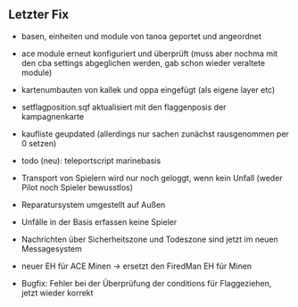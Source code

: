 ## Letzter Fix
- basen, einheiten und module von tanoa geportet und angeordnet
- ace module erneut konfiguriert und überprüft (muss aber nochma mit den cba settings abgeglichen werden, gab schon wieder veraltete module)
- kartenumbauten von kallek und oppa eingefügt (als eigene layer etc)
- setflagposition.sqf aktualisiert mit den flaggenposis der kampagnenkarte
- kaufliste geupdated (allerdings nur sachen zunächst rausgenommen per 0 setzen)
- todo (neu): teleportscript marinebasis

- Transport von Spielern wird nur noch geloggt, wenn kein Unfall (weder Pilot noch Spieler bewusstlos)
- Reparatursystem umgestellt auf Außen
- Unfälle in der Basis erfassen keine Spieler
- Nachrichten über Sicherheitszone und Todeszone sind jetzt im neuen Messagesystem
- neuer EH für ACE Minen -> ersetzt den FiredMan EH für Minen
- Bugfix: Fehler bei der Überprüfung der conditions für Flaggeziehen, jetzt wieder korrekt